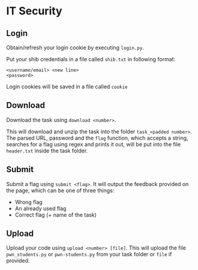 # IT Security

## Login
Obtain/refresh your login cookie by executing `login.py`.

Put your shib credentials in a file called `shib.txt`
in following format:
```
<username/email> <new line>
<password>
```
Login cookies will be saved in a file called `cookie`

## Download
Download the task using `download <number>`.

This will download and unzip the task
into the folder `task_<padded number>`.
The parsed URL, password and the
`flag` function, which accepts a string,
searches for a flag using regex and prints it out,
will be put into the file `header.txt`
inside the task folder.

## Submit
Submit a flag using `submit <flag>`.
It will output the feedback provided on the page, which
can be one of three things:
* Wrong flag
* An already used flag
* Correct flag (+ name of the task)

## Upload
Upload your code using `upload <number> [file]`.
This will upload the file `pwn_students.py` or `pwn-students.py`
from your task folder or `file` if provided.
